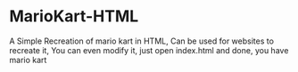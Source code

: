 # MarioKart-HTML
A Simple Recreation of mario kart in HTML, Can be used for websites to recreate it, You can even modify it, just open index.html and done, you have mario kart
